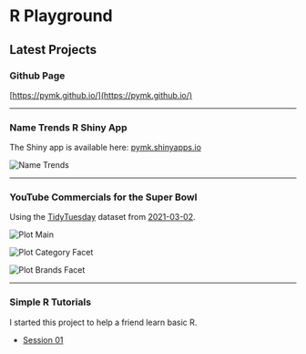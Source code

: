 # R Playground

## Latest Projects

### Github Page

[https://pymk.github.io/](https://pymk.github.io/)

---

### Name Trends R Shiny App

The Shiny app is available here: [pymk.shinyapps.io](https://pymk.shinyapps.io/name_trends/)

![Name Trends](https://user-images.githubusercontent.com/9125028/131270225-5c752095-da71-4abc-be09-9cd2ea05578e.png)

---

### YouTube Commercials for the Super Bowl

Using the [TidyTuesday](https://github.com/rfordatascience/tidytuesday/) dataset from [2021-03-02](https://github.com/rfordatascience/tidytuesday/blob/master/data/2021/2021-03-02/readme.md).

![Plot Main](https://user-images.githubusercontent.com/9125028/140657868-d8241c45-0c81-4bdd-94ca-da0702723067.png)

![Plot Category Facet](https://user-images.githubusercontent.com/9125028/140657861-bd047f6f-6fc7-4de3-b87e-c25669471be8.png)

![Plot Brands Facet](https://user-images.githubusercontent.com/9125028/140657864-27dd3d1d-f638-4497-8250-b08b4f7f264b.png)

---

### Simple R Tutorials

I started this project to help a friend learn basic R.

- [Session 01](https://pymk.github.io/simple_r/session_01.html)
